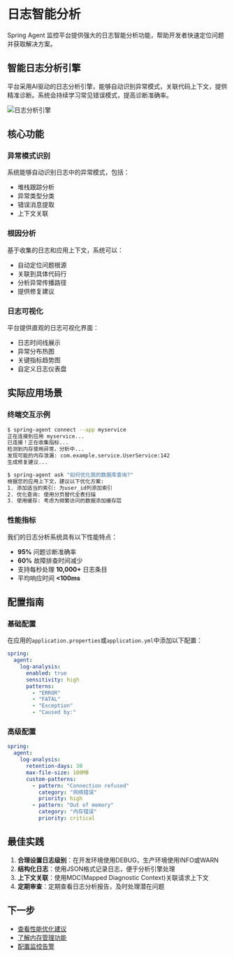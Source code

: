 # 日志智能分析

Spring Agent 监控平台提供强大的日志智能分析功能，帮助开发者快速定位问题并获取解决方案。

## 智能日志分析引擎

平台采用AI驱动的日志分析引擎，能够自动识别异常模式，关联代码上下文，提供精准诊断。系统会持续学习常见错误模式，提高诊断准确率。

![日志分析引擎](../public/images/log-analysis.png)

## 核心功能

### 异常模式识别

系统能够自动识别日志中的异常模式，包括：

- 堆栈跟踪分析
- 异常类型分类
- 错误消息提取
- 上下文关联

### 根因分析

基于收集的日志和应用上下文，系统可以：

- 自动定位问题根源
- 关联到具体代码行
- 分析异常传播路径
- 提供修复建议

### 日志可视化

平台提供直观的日志可视化界面：

- 日志时间线展示
- 异常分布热图
- 关键指标趋势图
- 自定义日志仪表盘

## 实际应用场景

### 终端交互示例

```bash
$ spring-agent connect --app myservice
正在连接到应用 myservice...
已连接！正在收集指标...
检测到内存使用异常，分析中...
发现可能的内存泄漏: com.example.service.UserService:142
生成修复建议...

$ spring-agent ask "如何优化我的数据库查询?"
根据您的应用上下文，建议以下优化方案:
1. 添加适当的索引: 为user_id列添加索引
2. 优化查询: 使用分页替代全表扫描
3. 使用缓存: 考虑为频繁访问的数据添加缓存层
```

### 性能指标

我们的日志分析系统具有以下性能特点：

- **95%** 问题诊断准确率
- **60%** 故障排查时间减少
- 支持每秒处理 **10,000+** 日志条目
- 平均响应时间 **<100ms**

## 配置指南

### 基础配置

在应用的`application.properties`或`application.yml`中添加以下配置：

```yaml
spring:
  agent:
    log-analysis:
      enabled: true
      sensitivity: high
      patterns:
        - "ERROR"
        - "FATAL"
        - "Exception"
        - "Caused by:"
```

### 高级配置

```yaml
spring:
  agent:
    log-analysis:
      retention-days: 30
      max-file-size: 100MB
      custom-patterns:
        - pattern: "Connection refused"
          category: "网络错误"
          priority: high
        - pattern: "Out of memory"
          category: "内存错误"
          priority: critical
```

## 最佳实践

1. **合理设置日志级别**：在开发环境使用DEBUG，生产环境使用INFO或WARN
2. **结构化日志**：使用JSON格式记录日志，便于分析引擎处理
3. **上下文关联**：使用MDC(Mapped Diagnostic Context)关联请求上下文
4. **定期审查**：定期查看日志分析报告，及时处理潜在问题

## 下一步

- [查看性能优化建议](/advanced/performance)
- [了解内存管理功能](/advanced/memory)
- [配置监控告警](/guide/alerts) 